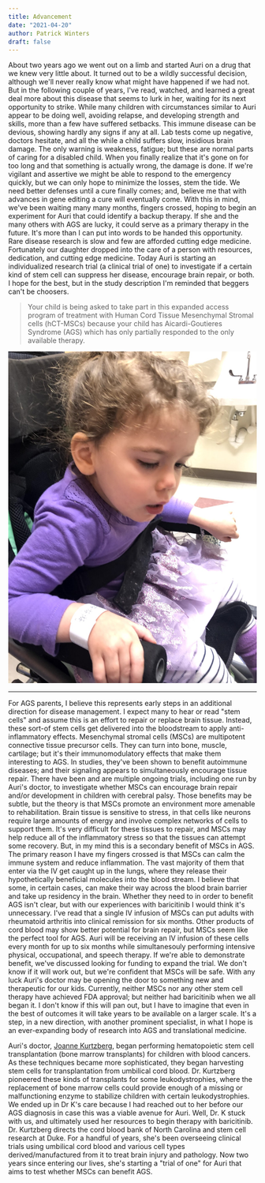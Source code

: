 ```yaml
---
title: Advancement
date: "2021-04-20"
author: Patrick Winters
draft: false
---
```


About two years ago we went out on a limb and started Auri on a drug that we knew very little about. It turned out to be a wildly successful decision, although we'll never really know what might have happened if we had not. But in the following couple of years, I've read, watched, and learned a great deal more about this disease that seems to lurk in her, waiting for its next opportunity to strike. While many children with circumstances similar to Auri appear to be doing well, avoiding relapse, and developing strength and skills, more than a few have suffered setbacks. This immune disease can be devious, showing hardly any signs if any at all. Lab tests come up negative, doctors hesitate, and all the while a child suffers slow, insidious brain damage. The only warning is weakness, fatigue; but these are normal parts of caring for a disabled child. When you finally realize that it's gone on for too long and that something is actually wrong, the damage is done. If we're vigilant and assertive we might be able to respond to the emergency quickly, but we can only hope to minimize the losses, stem the tide. We need better defenses until a cure finally comes; and, believe me that with advances in gene editing a cure will eventually come. With this in mind, we've been waiting many many months, fingers crossed, hoping to begin an experiment for Auri that could identify a backup therapy. If she and the many others with AGS are lucky, it could serve as a primary therapy in the future. It's more than I can put into words to be handed this opportunity. Rare disease research is slow and few are afforded cutting edge medicine. Fortunately our daughter dropped into the care of a person with resources, dedication, and cutting edge medicine. Today Auri is starting an individualized research trial (a clinical trial of one) to investigate if a certain kind of stem cell can suppress her disease, encourage brain repair, or both. I hope for the best, but in the study description I'm reminded that beggers can't be choosers.

> Your child is being asked to take part in this expanded access program of treatment with
Human Cord Tissue Mesenchymal Stromal cells (hCT-MSCs) because your child has
Aicardi-Goutieres Syndrome (AGS) which has only partially responded to the only
available therapy.

![darling](./darling.jpeg)

---

For AGS parents, I believe this represents early steps in an additional direction for disease management. I expect many to hear or read "stem cells" and assume this is an effort to repair or replace brain tissue. Instead, these sort-of stem cells get delivered into the bloodstream to apply anti-inflammatory effects. Mesenchymal stromal cells (MSCs) are multipotent connective tissue precursor cells. They can turn into bone, muscle, cartilage; but it's their immunomodulatory effects that make them interesting to AGS. In studies, they've been shown to benefit autoimmune diseases; and their signaling appears to simultaneously encourage tissue repair. There have been and are multiple ongoing trials, including one run by Auri's doctor, to investigate whether MSCs can encourage brain repair and/or development in children with cerebral palsy. Those benefits may be subtle, but the theory is that MSCs promote an environment more amenable to rehabilitation. Brain tissue is sensitive to stress, in that cells like neurons require large amounts of energy and involve complex networks of cells to support them. It's very difficult for these tissues to repair, and MSCs may help reduce all of the inflammatory stress so that the tissues can attempt some recovery. But, in my mind this is a secondary benefit of MSCs in AGS. The primary reason I have my fingers crossed is that MSCs can calm the immune system and reduce inflammation. The vast majority of them that enter via the IV get caught up in the lungs, where they release their hypothetically beneficial molecules into the blood stream. I believe that some, in certain cases, can make their way across the blood brain barrier and take up residency in the brain. Whether they need to in order to benefit AGS isn't clear, but with our experiences with baricitinib I would think it's unnecessary. I've read that a single IV infusion of MSCs can put adults with rheumatoid arthritis into clinical remission for six months. Other products of cord blood may show better potential for brain repair, but MSCs seem like the perfect tool for AGS. Auri will be receiving an IV infusion of these cells every month for up to six months while simultanesouly performing intensive physical, occupational, and speech therapy. If we're able to demonstrate benefit, we've discussed looking for funding to expand the trial. We don't know if it will work out, but we're confident that MSCs will be safe. With any luck Auri's doctor may be opening the door to something new and therapeutic for our kids. Currently, neither MSCs nor any other stem cell therapy have achieved FDA approval; but neither had baricitinib when we all began it. I don't know if this will pan out, but I have to imagine that even in the best of outcomes it will take years to be available on a larger scale. It's a step, in a new direction, with another prominent specialist, in what I hope is an ever-expanding body of research into AGS and translational medicine.

Auri's doctor, [Joanne Kurtzberg](https://pediatrics.duke.edu/faculty/joanne-kurtzberg-md), began performing hematopoietic stem cell transplantation (bone marrow transplants) for children with blood cancers. As these techniques became more sophisticated, they began harvesting stem cells for transplantation from umbilical cord blood. Dr. Kurtzberg pioneered these kinds of transplants for some leukodystrophies, where the replacement of bone marrow cells could provide enough of a missing or malfunctioning enzyme to stabilize children with certain leukodystrophies. We ended up in Dr K's care because I had reached out to her before our AGS diagnosis in case this was a viable avenue for Auri. Well, Dr. K stuck with us, and ultimately used her resources to begin therapy with baricitinib. Dr. Kurtzberg directs the cord blood bank of North Carolina and stem cell research at Duke. For a handful of years, she's been overseeing clinical trials using umbilical cord blood and various cell types derived/manufactured from it to treat brain injury and pathology. Now two years since entering our lives, she's starting a "trial of one" for Auri that aims to test whether MSCs can benefit AGS.